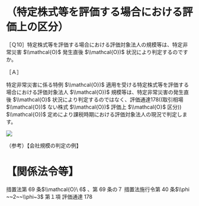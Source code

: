 # （特定株式等を評価する場合における評価上の区分）

［Ｑ10］特定株式等を評価する場合における評価対象法人の規模等は、特定非常災害 $\\mathcal{O}$ 発生直後 $\\mathcal{O})$ 状況により判定するのですか。

［Ａ］

特定非常災害に係る特例 $\\mathcal{O})$ 適用を受ける特定株式等を評価する場合における評価対象法人 $\\mathcal{O})$ 規模等は、特定非常災害の発生直後 $\\mathcal{O}$ 状況により判定するのではなく、評価通達178((取引相場 $\\mathcal{O})$ ない株式 $\\mathcal{O})$ 評価上 $\\mathcal{O}$ 区分)) $\\mathcal{O})$ 定めにより課税時期における評価対象法人の現況で判定します。

![](https://www.nta.go.jp/tmp/1916ad0d-a76c-474a-91af-071b1242e873/images/623e36f5417703b2c05c280b5962bbe4f17ede709852867f50455d2953eab623.jpg)

（参考）【会社規模の判定の例】

# 【関係法令等】

措置法第 69 条$\\mathcal{O}\ 6$ 、第 69 条の７ 措置法施行令第 40 条$\\phi ~~2~~\\phi~3$ 第１項 評価通達 178